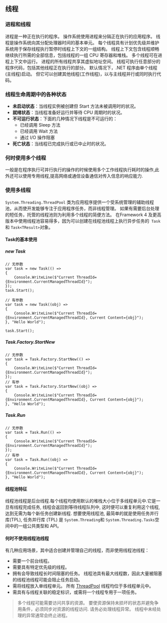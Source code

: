 ## 线程
### 进程和线程
进程是一种正在执行的程序。 操作系统使用进程来分隔正在执行的应用程序。 线程是操作系统向其分配处理器时间的基本单元。 每个线程具有计划优先级并维护系统用于保存线程执行暂停时线程上下文的一组结构。 线程上下文包含线程顺畅继续执行所需的全部信息，包括线程的一组 CPU 寄存器和堆栈。 多个线程可在进程上下文中运行。 进程的所有线程共享其虚拟地址空间。 线程可执行任意部分的程序代码，包括其他线程正在执行的部分。
默认情况下，.NET 程序由单个线程(主线程)启动。 但它可以创建其他线程(工作线程)，以与主线程并行或同时执行代码。
### 线程生命周期中的各种状态
- **未启动状态**：当线程实例被创建但 Start 方法未被调用时的状况。
- **就绪状态**：当线程准备好运行并等待 CPU 周期时的状况。
- **不可运行状态**：下面的几种情况下线程是不可运行的：
    - 已经调用 Sleep 方法
    - 已经调用 Wait 方法
    - 通过 I/O 操作阻塞
- **死亡状态**：当线程已完成执行或已中止时的状况。
### 何时使用多个线程
一般是在程序执行可并行执行的操作的时候使用多个工作线程执行耗时的操作,此外还可以使用专用线程,提高网络或通信设备通信对传入信息的响应能力.
### 使用多线程
`System.Threading.ThreadPool` 类为应用程序提供一个受系统管理的辅助线程池，从而使开发能够专注于应用程序任务，而非线程管理。
如果有需要后台处理的短任务，托管的线程池则为利用多个线程的简便方法。 在Framework 4 及更高版本中使用线程池容易得多，因为可以创建在线程池线程上执行异步任务的` Task`和 `Task<TResult>`对象。
#### Task的基本使用
##### new Task
```
// 无参数  
var task = new Task(() =>  
{  
    Console.WriteLine($"Current ThreadId={Environment.CurrentManagedThreadId}");  
});  
task.Start(); 

// 有参数  
var task = new Task((obj) =>  
{  
    Console.WriteLine($"Current ThreadId={Environment.CurrentManagedThreadId}, Current Content={obj}");  
}, "Hello World"); 

task.Start();
```
##### Task.Factory.StartNew
```
// 无参数
var task = Task.Factory.StartNew(() =>
{
    Console.WriteLine($"Current ThreadId={Environment.CurrentManagedThreadId}");
});
// 有参
var task = Task.Factory.StartNew((obj) =>
{
    Console.WriteLine($"Current ThreadId={Environment.CurrentManagedThreadId}, Current Content={obj}");
}, "Hello World");
```
##### Task.Run
```
// 无参数
var task = Task.Run(() =>
{
    Console.WriteLine($"Current ThreadId={Environment.CurrentManagedThreadId}");
});
// 有参
var task = Task.Run((obj) =>
{
    Console.WriteLine($"Current ThreadId={Environment.CurrentManagedThreadId}, Current Content={obj}");
}, "Hello World");
```
#### 线程池特征
线程池线程是后台线程.每个线程均使用默认的堆栈大小位于多线程单元中.它是一旦有线程完成任务, 线程会返回到等待线程队列中, 这时便可以重复利用这个线程,达到无需为每个新任务创建新线程.
想要使用线程池, 最简单的就是使用任务并行库(TPL), 任务并行库 (TPL) 是 `System.Threading`和 `System.Threading.Tasks`空间中的一组公共类型和 API。
#### 何时不使用线程池线程
有几种应用场景，其中适合创建并管理自己的线程，而非使用线程池线程：
- 需要一个前台线程。
- 需要具有特定优先级的线程。
- 拥有会导致线程长时间阻塞的任务。 线程池具有最大线程数，因此大量被阻塞的线程池线程可能会阻止任务启动。
- 需将线程放入单线程单元。 所有 [ThreadPool](https://learn.microsoft.com/zh-cn/dotnet/api/system.threading.threadpool) 线程均位于多线程单元中。
- 需具有与线程关联的稳定标识，或需将一个线程专用于一项任务。

> 多个线程可能需要访问共享的资源。 要使资源保持未损坏的状态并避免争用条件，必须同步对资源的线程访问.
   请务必处理线程异常。 线程中未经处理的异常通常会终止进程。